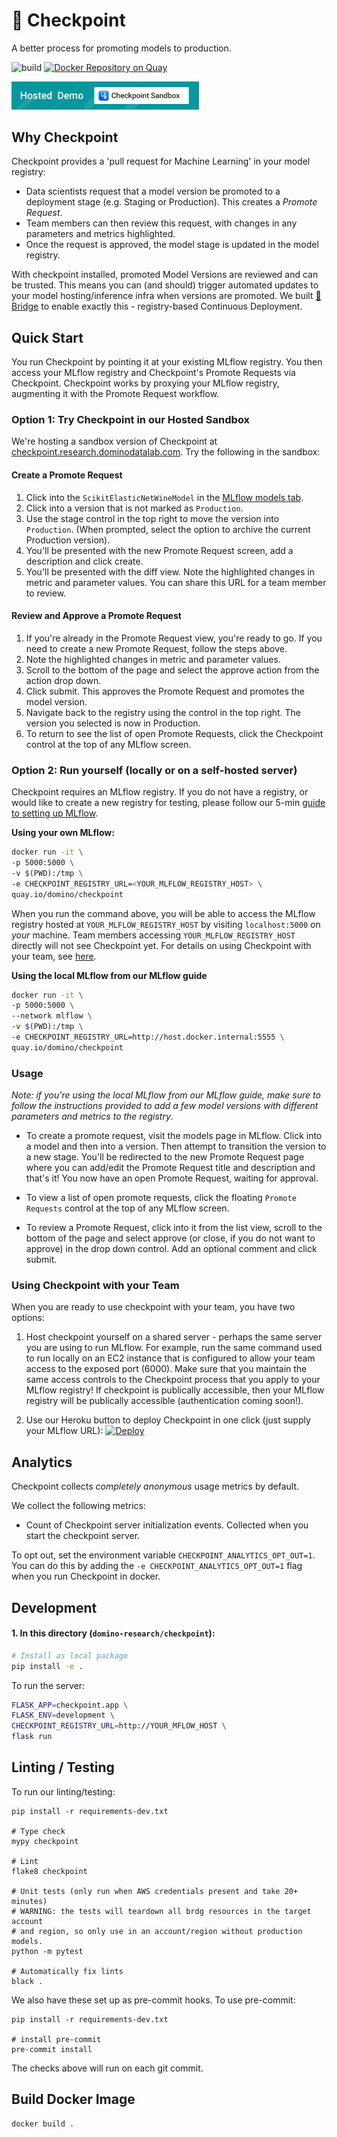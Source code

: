 # :passport_control: Checkpoint

A better process for promoting models to production.

![build](https://github.com/dominodatalab/domino-research/actions/workflows/checkpoint.yml/badge.svg?branch=main)
[![Docker Repository on Quay](https://quay.io/repository/domino/checkpoint/status "Docker Repository on Quay")](https://quay.io/repository/domino/checkpoint)

[<img src="assets/try-demo.png" alt="Try Demo" width="300px"/>](https://bit.ly/3zW7h93)

## Why Checkpoint

Checkpoint provides a 'pull request for Machine Learning' in your model registry:
- Data scientists request that a model version be promoted to a deployment stage (e.g. Staging or Production).
  This creates a _Promote Request_.
- Team members can then review this request, with changes in any parameters and metrics highlighted.
- Once the request is approved, the model stage is updated in the model registry.

With checkpoint installed, promoted Model Versions are reviewed and can be trusted. This means you can
(and should) trigger automated updates to your model hosting/inference infra when versions are promoted.
We built [:bridge_at_night: Bridge](https://github.com/dominodatalab/domino-research/tree/main/bridge)
to enable exactly this - registry-based Continuous Deployment.

## Quick Start

You run Checkpoint by pointing it at your existing MLflow registry. You then access your MLflow registry
and Checkpoint's Promote Requests via Checkpoint. Checkpoint works by proxying your MLflow registry,
augmenting it with the Promote Request workflow.

<a name="try-checkpoint-in-our-hosted-sandbox"></a>

### Option 1: Try Checkpoint in our Hosted Sandbox

We're hosting a sandbox version of Checkpoint at [checkpoint.research.dominodatalab.com](https://bit.ly/3ihLjYj). Try the following in the sandbox:

#### Create a Promote Request

1. Click into the `ScikitElasticNetWineModel` in the [MLflow models tab](https://bit.ly/3ihLjYj).
2. Click into a version that is not marked as `Production`.
3. Use the stage control in the top right to move the version into `Production`.
   (When prompted, select the option to archive the current Production version).
4. You'll be presented with the new Promote Request screen, add a description and click create.
5. You'll be presented with the diff view. Note the highlighted changes in metric and parameter values. You can share this URL for a team member to review.

#### Review and Approve a Promote Request

1. If you're already in the Promote Request view, you're ready to go. If you need to create
   a new Promote Request, follow the steps above.
2. Note the highlighted changes in metric and parameter values.
3. Scroll to the bottom of the page and select the approve action from the action drop down.
4. Click submit. This approves the Promote Request and promotes the model version.
5. Navigate back to the registry using the control in the top right. The version you selected is now in Production.
6. To return to see the list of open Promote Requests, click the Checkpoint control at the top
   of any MLflow screen.

<a name="install-checkpoint"></a>

### Option 2: Run yourself (locally or on a self-hosted server)

Checkpoint requires an MLflow registry. If you do not have a registry, or would like to create a new registry for testing,
please follow our 5-min [guide to setting up MLflow](https://bit.ly/3tKeiZb).

**Using your own MLflow:**

```bash
docker run -it \
-p 5000:5000 \
-v $(PWD):/tmp \
-e CHECKPOINT_REGISTRY_URL=<YOUR_MLFLOW_REGISTRY_HOST> \
quay.io/domino/checkpoint
```

When you run the command above, you will be able to access the MLflow registry
hosted at `YOUR_MLFLOW_REGISTRY_HOST` by visiting `localhost:5000` on _your_ machine.
Team members accessing `YOUR_MLFLOW_REGISTRY_HOST` directly will not see Checkpoint yet.
For details on using Checkpoint with your team, see [here](#use-checkpoint-with-team).

**Using the local MLflow from our MLflow guide** 

```bash
docker run -it \
-p 5000:5000 \
--network mlflow \
-v $(PWD):/tmp \
-e CHECKPOINT_REGISTRY_URL=http://host.docker.internal:5555 \
quay.io/domino/checkpoint
```

### Usage

*Note: if you're using the local MLflow from our MLflow guide, make sure to follow the instructions*
*provided to add a few model versions with different parameters and metrics to the registry*.

- To create a promote request, visit the models page in MLflow. Click into a model and then into
  a version. Then attempt to transition the version to a new stage. You'll be redirected to the 
  new Promote Request page where you can add/edit the Promote Request title and description and
  that's it! You now have an open Promote Request, waiting for approval.

- To view a list of open promote requests, click the floating `Promote Requests` control
  at the top of any MLflow screen.

- To review a Promote Request, click into it from the list view, scroll to the bottom of the page
  and select approve (or close, if you do not want to approve) in the drop down control. Add an 
  optional comment and click submit.

<a name="use-checkpoint-with-team"></a>

### Using Checkpoint with your Team

When you are ready to use checkpoint with your team, you have two options:

1. Host checkpoint yourself on a shared server - perhaps the same server you are using to run MLflow.
  For example, run the same command used to run locally on an EC2 instance that is configured to allow
  your team access to the exposed port (6000). Make sure that you maintain the same access controls
  to the Checkpoint process that you apply to your MLflow registry! If checkpoint is publically accessible,
  then your MLflow registry will be publically accessible (authentication coming soon!).
  
2. Use our Heroku button to deploy Checkpoint in one click (just supply your MLflow URL):
  [![Deploy](https://www.herokucdn.com/deploy/button.svg)](https://heroku.com/deploy?template=https://github.com/domino-research/heroku-checkpoint/tree/main)

## Analytics

Checkpoint collects *completely anonymous* usage metrics by default.

We collect the following metrics:

- Count of Checkpoint server initialization events. Collected when you start the checkpoint server.

To opt out, set the environment variable `CHECKPOINT_ANALYTICS_OPT_OUT=1`. You can do this by adding
the `-e CHECKPOINT_ANALYTICS_OPT_OUT=1` flag when you run Checkpoint in docker.

## Development

#### 1. In this directory (`domino-research/checkpoint`):

```bash
# Install as local package
pip install -e .
```

To run the server:

```bash
FLASK_APP=checkpoint.app \
FLASK_ENV=development \
CHECKPOINT_REGISTRY_URL=http://YOUR_MFLOW_HOST \
flask run
```

## Linting / Testing

To run our linting/testing:

```
pip install -r requirements-dev.txt

# Type check
mypy checkpoint

# Lint
flake8 checkpoint

# Unit tests (only run when AWS credentials present and take 20+ minutes)
# WARNING: the tests will teardown all brdg resources in the target account
# and region, so only use in an account/region without production models.
python -m pytest

# Automatically fix lints
black .
```

We also have these set up as pre-commit hooks. To use pre-commit:

```
pip install -r requirements-dev.txt

# install pre-commit
pre-commit install
```

The checks above will run on each git commit.

## Build Docker Image

```
docker build .
```
